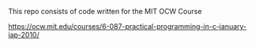 
This repo consists of code written for the MIT OCW Course

https://ocw.mit.edu/courses/6-087-practical-programming-in-c-january-iap-2010/


